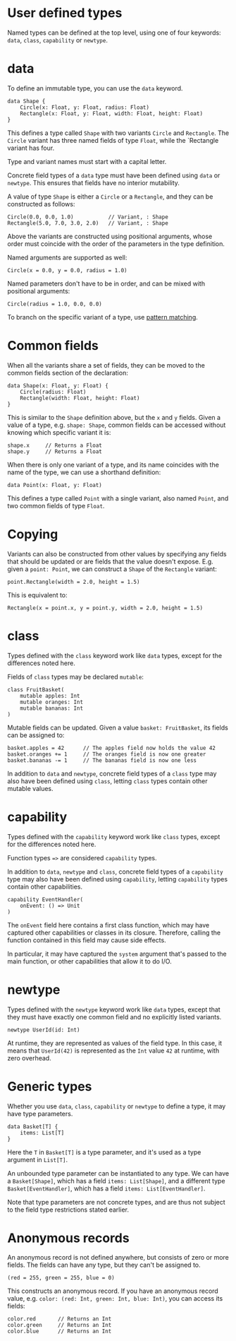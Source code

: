 # User defined types

Named types can be defined at the top level, using one of four keywords: `data`, `class`, `capability` or `newtype`.


# data

To define an immutable type, you can use the `data` keyword.

```firefly
data Shape {
    Circle(x: Float, y: Float, radius: Float)
    Rectangle(x: Float, y: Float, width: Float, height: Float)
}
```

This defines a type called `Shape` with two variants `Circle` and `Rectangle`. 
The `Circle` variant has three named fields of type `Float`, while the `Rectangle variant has four.

Type and variant names must start with a capital letter.

Concrete field types of a `data` type must have been defined using `data` or `newtype`. This ensures that fields have no interior mutability.

A value of type `Shape` is either a `Circle` or a `Rectangle`, and they can be constructed as follows:

```firefly
Circle(0.0, 0.0, 1.0)           // Variant, : Shape
Rectangle(5.0, 7.0, 3.0, 2.0)   // Variant, : Shape
```

Above the variants are constructed using positional arguments, whose order must coincide with the order of the parameters in the type definition.

Named arguments are supported as well:

```firefly
Circle(x = 0.0, y = 0.0, radius = 1.0)
```

Named parameters don't have to be in order, and can be mixed with positional arguments:

```firefly
Circle(radius = 1.0, 0.0, 0.0)
```

To branch on the specific variant of a type, use [pattern matching](pattern-matching).


# Common fields

When all the variants share a set of fields, they can be moved to the common fields section of the declaration:

```firefly
data Shape(x: Float, y: Float) {
    Circle(radius: Float)
    Rectangle(width: Float, height: Float)
}
```

This is similar to the `Shape` definition above, but the `x` and `y` fields. 
Given a value of a type, e.g. `shape: Shape`, common fields can be accessed without knowing which specific variant it is:

```firefly
shape.x     // Returns a Float
shape.y     // Returns a Float
```

When there is only one variant of a type, and its name coincides with the name of the type, we can use a shorthand definition:

```firefly
data Point(x: Float, y: Float)
```

This defines a type called `Point` with a single variant, also named `Point`, and two common fields of type `Float`.


# Copying

Variants can also be constructed from other values by specifying any fields that should be updated or are fields that the value doesn't expose.
E.g. given a `point: Point`, we can construct a `Shape` of the `Rectangle` variant:

```firefly
point.Rectangle(width = 2.0, height = 1.5)
```

This is equivalent to:

```firefly
Rectangle(x = point.x, y = point.y, width = 2.0, height = 1.5)
```


# class

Types defined with the `class` keyword work like `data` types, except for the differences noted here.

Fields of `class` types may be declared `mutable`:

```firefly
class FruitBasket(
    mutable apples: Int
    mutable oranges: Int
    mutable bananas: Int
)
```

Mutable fields can be updated. Given a value `basket: FruitBasket`, its fields can be assigned to:

```firefly
basket.apples = 42      // The apples field now holds the value 42
basket.oranges += 1     // The oranges field is now one greater
basket.bananas -= 1     // The bananas field is now one less
```

In addition to `data` and `newtype`, concrete field types of a `class` type may also have been defined using `class`,
letting `class` types contain other mutable values.


# capability

Types defined with the `capability` keyword work like `class` types, except for the differences noted here.

Function types `=>` are considered `capability` types.

In addition to `data`, `newtype` and `class`, concrete field types of a `capability` type may also have been defined using `capability`,
letting `capability` types contain other capabilities.

```firefly
capability EventHandler(
    onEvent: () => Unit
)
```

The `onEvent` field here contains a first class function, which may have captured other capabilities or classes in its closure.
Therefore, calling the function contained in this field may cause side effects.

In particular, it may have captured the `system` argument that's passed to the main function, or other capabilities that allow it to do I/O.


# newtype

Types defined with the `newtype` keyword work like `data` types, except that they must have exactly one common field and no explicitly listed variants.

```firefly
newtype UserId(id: Int)
```

At runtime, they are represented as values of the field type.
In this case, it means that `UserId(42)` is represented as the `Int` value `42` at runtime, with zero overhead.


# Generic types

Whether you use `data`, `class`, `capability` or `newtype` to define a type, it may have type parameters.

```firefly
data Basket[T] {
    items: List[T]
}
```

Here the `T` in `Basket[T]` is a type parameter, and it's used as a type argument in `List[T]`.

An unbounded type parameter can be instantiated to any type. 
We can have a `Basket[Shape]`, which has a field `items: List[Shape]`, and a different type `Basket[EventHandler]`, which has a field `items: List[EventHandler]`.

Note that type parameters are not concrete types, and are thus not subject to the field type restrictions stated earlier.


# Anonymous records

An anonymous record is not defined anywhere, but consists of zero or more fields. The fields can have any type, but they can't be assigned to.

```firefly
(red = 255, green = 255, blue = 0)
```

This constructs an anonymous record.
If you have an anonymous record value, e.g. `color: (red: Int, green: Int, blue: Int)`, you can access its fields:

```firefly
color.red       // Returns an Int
color.green     // Returns an Int
color.blue      // Returns an Int
```
